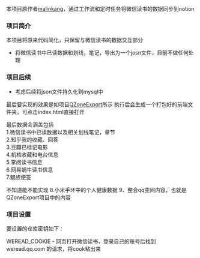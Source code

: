 
本项目原作者[malinkang](https://github.com/malinkang/)，通过工作流和定时任务将微信读书的数据同步到notion

### 项目简介
本项目将原来代码简化，只保留与微信读书的数据交互部分
- 将微信读书中已读数据和划线，笔记，导出为一个josn文件，目前不做任何处理

### 项目后续
- 考虑后续将json文件持久化到mysql中

最后要实现的效果是如项目[QZoneExport](https://github.com/ShunCai/QZoneExport)所示
执行后会生成一个打包好的前端文件夹，可点击index.html直接打开

最后数据会涵盖包括<br>
1.微信读书中已读数据以及相关划线笔记，章节<br>
2.知乎我的收藏、回答<br>
3.豆瓣已标记电影<br>
4.机核收藏和电台信息<br>
5.掌阅读书信息<br>
6.网易蜗牛读书信息<br>
7.魅族便签<br>

不知道能不能实现
8.小米手环中的个人健康数据
9、整合qq空间内容，也就是QZoneExport项目中的内容

### 项目设置
要设置的仓库密钥如下：

WEREAD_COOKIE - 网页打开微信读书，登录自己的账号后找到 weread.qq.com 的请求，将cook粘出来



